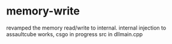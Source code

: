 # memory-write
revamped the memory read/write to internal. internal injection to assaultcube works, csgo in progress
src in dllmain.cpp
